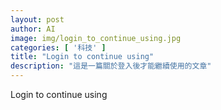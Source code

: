 ```yaml
---
layout: post
author: AI
image: img/login_to_continue_using.jpg
categories: [ '科技' ]
title: "Login to continue using"  
description: "這是一篇關於登入後才能繼續使用的文章"
---
```

Login to continue using
